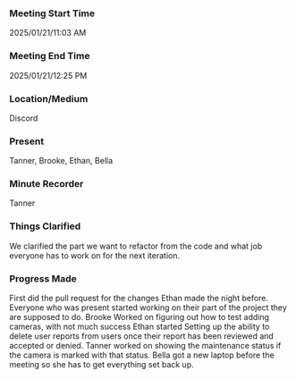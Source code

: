 ### Meeting Start Time

2025/01/21/11:03 AM

### Meeting End Time

2025/01/21/12:25 PM

### Location/Medium

Discord

### Present

Tanner, Brooke, Ethan, Bella

### Minute Recorder

Tanner

### Things Clarified
We clarified the part we want to refactor from the code and what job everyone has to work on for the next iteration.

### Progress Made
First did the pull request for the changes Ethan made the night before. Everyone who was present started working on their part of the project they are supposed to do. Brooke Worked on figuring out how to test adding cameras, with not much success
Ethan started Setting up the ability to delete user reports from users once their report has been reviewed and accepted or denied. Tanner worked on showing the maintenance status if the camera is marked with that status.
Bella got a new laptop before the meeting so she has to get everything set back up.

